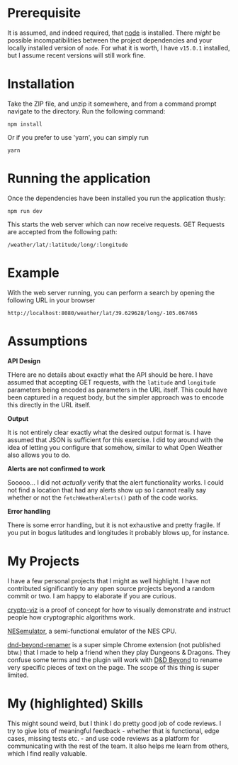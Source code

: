 # Prerequisite

It is assumed, and indeed required, that [node](https://nodejs.org/en/) is installed. There _might_ be possible incompatibilities between the project dependencies and your locally installed version of `node`. For what it is worth,
I have `v15.0.1` installed, but I assume recent versions will still work fine.

# Installation

Take the ZIP file, and unzip it somewhere, and from a command prompt navigate to the directory. Run the following command:
```
npm install
```

Or if you prefer to use 'yarn', you can simply run
```
yarn
```

# Running the application

Once the dependencies have been installed you run the application thusly:
```
npm run dev
```

This starts the web server which can now receive requests. GET Requests are accepted from the following path:
```
/weather/lat/:latitude/long/:longitude
```

# Example

With the web server running, you can perform a search by opening the following URL in your browser
```
http://localhost:8080/weather/lat/39.629628/long/-105.067465
```

# Assumptions

**API Design**

THere are no details about exactly what the API should be here. I have assumed that accepting GET requests, with the `latitude` and `longitude` parameters being encoded as parameters in the URL itself. This could have been captured in a request body, but the simpler approach was to encode this directly in the URL itself.

**Output**

It is not entirely clear exactly what the desired output format is. I have assumed that JSON is sufficient for this exercise. I did toy around with the idea of letting you configure that somehow, similar to what Open Weather also allows you to do.

**Alerts are not confirmed to work**

Sooooo... I did not _actually_ verify that the alert functionality works. I could not find a location that had any alerts show up so I cannot really say whether or not the `fetchWeatherAlerts()` path of the code works.

**Error handling**

There is some error handling, but it is not exhaustive and pretty fragile. If you put in bogus latitudes and longitudes it probably blows up, for instance.

# My Projects

I have a few personal projects that I might as well highlight. I have not contributed significantly to any open source projects beyond a random commit or two. I am happy to elaborate if you are curious.

[crypto-viz](https://github.com/DeiNile/crypto-viz) is a proof of concept for how to visually demonstrate and instruct people how cryptographic algorithms work.

[NESemulator](https://github.com/DeiNile/NESemulator), a semi-functional emulator of the NES CPU.

[dnd-beyond-renamer](https://github.com/DeiNile/dnd-beyond-renamer) is a super simple Chrome extension (not published btw.) that I made to help a friend when they play Dungeons & Dragons. They confuse some terms and the plugin will work with [D&D Beyond](https://www.dndbeyond.com/) to rename very specific pieces of text on the page. The scope of this thing is super limited.

# My (highlighted) Skills

This might sound weird, but I think I do pretty good job of code reviews. I try to give lots of meaningful feedback - whether that is functional, edge cases, missing tests etc. - and use code reviews as a platform for communicating with the rest of the team. It also helps me learn from others, which I find really valuable.

